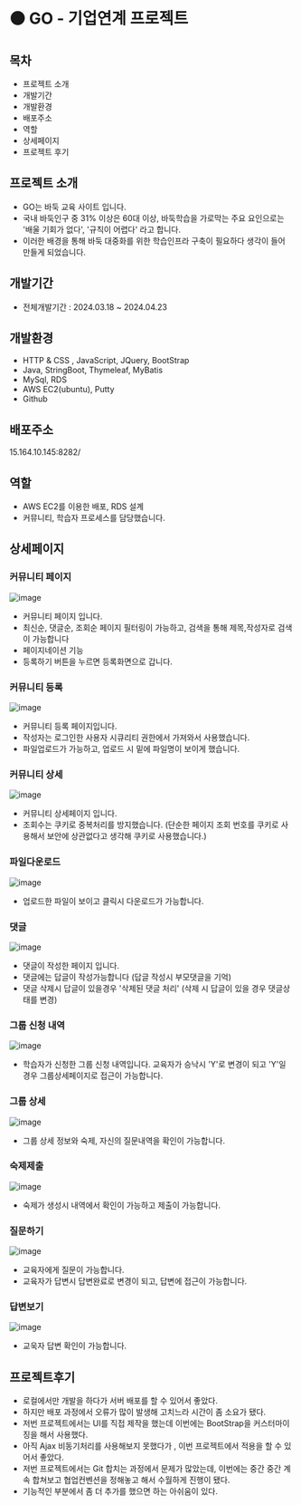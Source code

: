 # ⚫ GO - 기업연계 프로젝트

목차
------------
- 프로젝트 소개
- 개발기간
- 개발환경
- 배포주소
- 역할
- 상세페이지
- 프로젝트 후기

프로젝트 소개
------------
- GO는 바둑 교육 사이트 입니다.
- 국내 바둑인구 중 31% 이상은 60대 이상, 바둑학습을 가로막는 주요 요인으로는 '배울 기회가 없다', '규칙이 어렵다' 라고 합니다.
- 이러한 배경을 통해 바둑 대중화를 위한 학습인프라 구축이 필요하다 생각이 들어 만들게 되었습니다.
  
개발기간
------------
- 전체개발기간 : 2024.03.18 ~ 2024.04.23

개발환경
------------
- HTTP & CSS , JavaScript, JQuery, BootStrap
- Java, StringBoot, Thymeleaf, MyBatis
- MySql, RDS
- AWS EC2(ubuntu), Putty
- Github
  
배포주소
------------
15.164.10.145:8282/

역할
------------
- AWS EC2를 이용한 배포, RDS 설계
- 커뮤니티, 학습자 프로세스를 담당했습니다.

상세페이지
------------
### 커뮤니티 페이지
![image](https://github.com/kohyeonjin/project-wizian/assets/154486596/37fd03b7-c61d-4dd5-9a26-2aceb1f21f35)
- 커뮤니티 페이지 입니다.
- 최신순, 댓글순, 조회순 페이지 필터링이 가능하고, 검색을 통해 제목,작성자로 검색이 가능합니다
- 페이지네이션 기능
- 등록하기 버튼을 누르면 등록화면으로 갑니다.

### 커뮤니티 등록
![image](https://github.com/kohyeonjin/project-wizian/assets/154486596/243cf82e-ed26-4c18-bc26-a99437593f45)
- 커뮤니티 등록 페이지입니다.
- 작성자는 로그인한 사용자 시큐리티 권한에서 가져와서 사용했습니다.
- 파일업로드가 가능하고, 업로드 시 밑에 파일명이 보이게 했습니다.

### 커뮤니티 상세
![image](https://github.com/kohyeonjin/project-wizian/assets/154486596/89951a46-1c8d-4ea0-8cc2-a1e083aa838b)

- 커뮤니티 상세페이지 입니다.
- 조회수는 쿠키로 중복처리를 방지했습니다. (단순한 페이지 조회 번호를 쿠키로 사용해서 보안에 상관없다고 생각해 쿠키로 사용했습니다.)

### 파일다운로드
![image](https://github.com/kohyeonjin/project-wizian/assets/154486596/2da1caf7-2271-404b-969d-cf1eb49136d5)

- 업로드한 파일이 보이고 클릭시 다운로드가 가능합니다.

### 댓글
![image](https://github.com/kohyeonjin/project-wizian/assets/154486596/c55e1c41-cbee-41e1-a179-fffb2629f0a7)

- 댓글이 작성한 페이지 입니다.
- 댓글에는 답글이 작성가능합니다 (답글 작성시 부모댓글을 기억)
- 댓글 삭제시 답글이 있을경우 '삭제된 댓글 처리' (삭제 시 답글이 있을 경우 댓글상태를 변경)

### 그룹 신청 내역
![image](https://github.com/kohyeonjin/project-wizian/assets/154486596/57883b6d-45df-4f3a-bca1-f013bd5dca3b)

- 학습자가 신청한 그룹 신청 내역입니다. 교육자가 승낙시 'Y'로 변경이 되고 'Y'일 경우 그룹상세페이지로 접근이 가능합니다.

### 그룹 상세
![image](https://github.com/kohyeonjin/project-wizian/assets/154486596/bb89acd7-33f7-4e1a-9682-2fc36811a7e1)

- 그룹 상세 정보와 숙제, 자신의 질문내역을 확인이 가능합니다.

### 숙제제출
![image](https://github.com/kohyeonjin/project-wizian/assets/154486596/c1b25650-5122-4441-bacf-3595572834a0)

- 숙제가 생성시 내역에서 확인이 가능하고 제출이 가능합니다.

### 질문하기
![image](https://github.com/kohyeonjin/project-wizian/assets/154486596/ffb6c56f-3d5e-4d58-b7bc-52194c1a2668)

- 교육자에게 질문이 가능합니다.
- 교육자가 답변시 답변완료로 변경이 되고, 답변에 접근이 가능합니다.

### 답변보기
![image](https://github.com/kohyeonjin/project-wizian/assets/154486596/18f46849-54b4-42ac-897b-df55fccae055)

- 교욱자 답변 확인이 가능합니다.

프로젝트후기
------------
- 로컬에서만 개발을 하다가 서버 배포를 할 수 있어서 좋았다.
- 하지만 배포 과정에서 오류가 많이 발생해 고치느라 시간이 좀 소요가 됐다.
- 저번 프로젝트에서는 UI를 직접 제작을 했는데 이번에는 BootStrap을 커스터마이징을 해서 사용했다.
- 아직 Ajax 비동기처리를 사용해보지 못했다가 , 이번 프로젝트에서 적용을 할 수 있어서 좋았다.
- 저번 프로젝트에서는 Git 합치는 과정에서 문제가 많았는데, 이번에는 중간 중간 계속 합쳐보고 협업컨벤션을 정해놓고 해서 수월하게 진행이 됐다.
- 기능적인 부분에서 좀 더 추가를 했으면 하는 아쉬움이 있다.
